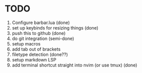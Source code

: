 # TODO

1. Configure barbar.lua (done)
2. set up keybinds for resizing things (done)
3. push this to github (done)
4. do git integration (semi-done)
5. setup macros
6. add tab out of brackets
7. filetype detection (done??)
8. setup markdown LSP
9. add terminal shortcut straight into nvim (or use tmux) (done)
